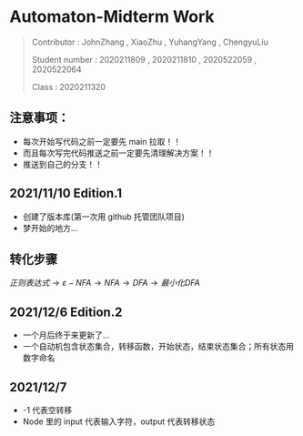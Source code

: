 <!--
 * @Author: your name
 * @Date: 2021-11-10 11:25:05
 * @LastEditTime: 2021-12-05 13:41:06
 * @LastEditors: Please set LastEditors
 * @Description: 打开koroFileHeader查看配置 进行设置: https://github.com/OBKoro1/koro1FileHeader/wiki/%E9%85%8D%E7%BD%AE
 * @FilePath: \automaton-midterm\README.md
-->

# Automaton-Midterm Work

> Contributor : JohnZhang , XiaoZhu , YuhangYang , ChengyuLiu
>
> Student number : 2020211809 , 2020211810 , 2020522059 , 2020522064
>
> Class : 2020211320

## 注意事项：

- 每次开始写代码之前一定要先 main 拉取！！
- 而且每次写完代码推送之前一定要先清理解决方案！！
- 推送到自己的分支！！

## 2021/11/10 Edition.1

- 创建了版本库(第一次用 github 托管团队项目)
- 梦开始的地方...

## 转化步骤

$正则表达式\to \varepsilon-NFA\to NFA\to DFA\to 最小化DFA$

## 2021/12/6 Edition.2

- 一个月后终于来更新了...
- 一个自动机包含状态集合，转移函数，开始状态，结束状态集合；所有状态用数字命名

## 2021/12/7

- -1 代表空转移
- Node 里的 input 代表输入字符，output 代表转移状态
